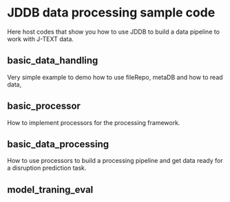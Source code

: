 # JDDB data processing sample code

Here host codes that show you how to use JDDB to build a data pipeline to work with J-TEXT data.

## basic_data_handling

Very simple example to demo how to use fileRepo, metaDB and how to read data,

## basic_processor

How to implement processors for the processing framework.

## basic_data_processing

How to use processors to build a processing pipeline and get data ready for a disruption prediction task.

## model_traning_eval
